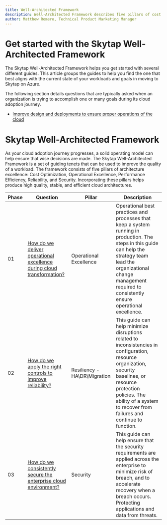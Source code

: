 ```yaml
---
title: Well-Architected Framework
description: Well-Architected Framework describes five pillars of cost optimization, operational excellence, performance efficiency, reliability, and security, that result in a high quality and scalable cloud architecture.
author: Matthew Romero, Technical Product Marketing Manager
---
```


# Get started with the Skytap Well-Architected Framework 

The Skytap Well-Architected Framework helps you get started with several different guides. This article groups the guides to help you find the one that best aligns with the current state of your workloads and goals in moving to Skytap on Azure.

The following section details questions that are typically asked when an organization is trying to accomplish one or many goals during its cloud adoption journey.

<!--- * Adopt the cloud to deliver business and technical outcomes sooner --->

* [Improve design and deployments to ensure proper operations of the cloud](./operations/README.md)

#  Skytap Well-Architected Framework 

As your cloud adoption journey progresses, a solid operating model can help ensure that wise decisions are made. 
The Skytap Well-Architected Framework is a set of guiding tenets that can be used to improve the quality of a workload. The framework consists of five pillars of architecture excellence: Cost Optimization, Operational Excellence, Performance Efficiency, Reliability, and Security. Incorporating these pillars helps produce high quality, stable, and efficient cloud architectures.

| Phase | Question | Pillar | Description |
| ----- | -------- | ------ | ----------- |
| 01 | [How do we deliver operational excellence during cloud transformation?](./operations/README.md) | Operational Excellence | Operational best practices and processes that keep a system running in production. The steps in this guide can help the strategy team lead the organizational change management required to consistently ensure operational excellence. |
| 02 | [How do we apply the right controls to improve reliability?](./resiliency/README.md) | Resiliency - HA\DR\Migration | This guide can help minimize disruptions related to inconsistencies in configuration, resource organization, security baselines, or resource protection policies. The ability of a system to recover from failures and continue to function. |
| 03 | [How do we consistently secure the enterprise cloud environment?](./security/README.md) | Security | This guide can help ensure that the security requirements are applied across the enterprise to minimize risk of breach, and to accelerate recovery when a breach occurs. Protecting applications and data from threats. |

<!--- | 04 | [How can our systems automatically adapt to changes in load, and still ensure performance across the enterprise?](./scalability/README.md) | Scalability & Performance Efficiency | This guide can help you establish processes for maintaining performance across the enterprise, as well as build in the ability of a system to adapt to changes in workload. | --->
<!--- | 05 | [How do we manage enterprise costs?](./cost/README.md) | Cost Optimization |This guide can help you start optimizing enterprise costs and manage costs across the environment. Managing costs to maximize the value delivered. | --->
